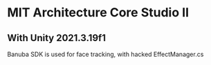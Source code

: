# MIT Architecture Core Studio II

## With Unity 2021.3.19f1

Banuba SDK is used for face tracking, with hacked EffectManager.cs